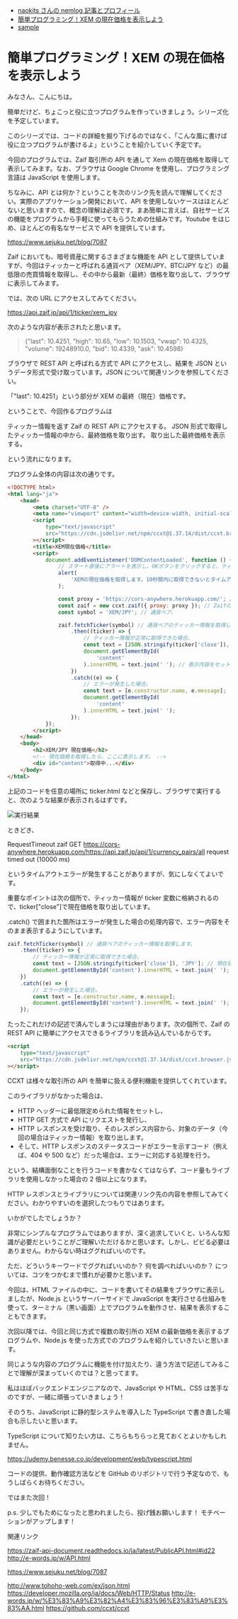 -   [naokits さんの nemlog 記事とプロフィール](https://nemlog.nem.social/profile/5648)
-   [簡単プログラミング！XEM の現在価格を表示しよう](./posts/51387/)
-   [sample](./index.html)

# 簡単プログラミング！XEM の現在価格を表示しよう

みなさん、こんにちは。

簡単だけど、ちょこっと役に立つプログラムを作っていきましょう。シリーズ化を予定しています。

このシリーズでは、コードの詳細を掘り下げるのではなく、「こんな風に書けば役に立つプログラムが書けるよ」ということを紹介していく予定です。

今回のプログラムでは、Zaif 取引所の API を通して Xem の現在価格を取得して表示してみます。なお、ブラウザは Google Chrome を使用し、プログラミング言語は JavaScript を使用します。

ちなみに、API とは何か？ということを次のリンク先を読んで理解してください。実際のアプリケーション開発において、API を使用しないケースはほとんどないと思いますので、概念の理解は必須です。まあ簡単に言えば、自社サービスの機能をプログラムから手軽に使ってもらうための仕組みです。Youtube をはじめ、ほとんどの有名なサービスで API を提供しています。

https://www.sejuku.net/blog/7087

Zaif においても、暗号資産に関するさまざまな機能を API として提供していますが、今回はティッカーと呼ばれる通貨ペア（XEM/JPY、BTC/JPY など）の最低限の売買情報を取得し、その中から最新（最終）価格を取り出して、ブラウザに表示してみます。

では、次の URL にアクセスしてみてください。

https://api.zaif.jp/api/1/ticker/xem_jpy

次のような内容が表示されたと思います。

> {"last": 10.4251, "high": 10.65, "low": 10.1503, "vwap": 10.4325, "volume": 19248910.0, "bid": 10.4339, "ask": 10.4598}

ブラウザで REST API と呼ばれる方式で API にアクセスし、結果を JSON というデータ形式で受け取っています。JSON について関連リンクを参照してください。

「"last": 10.4251」という部分が XEM の最終（現在）価格です。

ということで、今回作るプログラムは

ティッカー情報を返す Zaif の REST API にアクセスする。
JSON 形式で取得したティッカー情報の中から、最終価格を取り出す。
取り出した最終価格を表示する。

という流れになります。

プログラム全体の内容は次の通りです。

```html
<!DOCTYPE html>
<html lang="ja">
    <head>
        <meta charset="UTF-8" />
        <meta name="viewport" content="width=device-width, initial-scale=1.0" />
        <script
            type="text/javascript"
            src="https://cdn.jsdelivr.net/npm/ccxt@1.37.14/dist/ccxt.browser.js"
        ></script>
        <title>XEM現在価格</title>
        <script>
            document.addEventListener('DOMContentLoaded', function () {
                // スタート直後にアラートを表示し、OKボタンをクリックすると、ティッカー情報を取得します。
                alert(
                    'XEMの現在価格を取得します。10秒間内に取得できないとタイムアウトエラーが発生します。'
                );

                const proxy = 'https://cors-anywhere.herokuapp.com/'; // CORS対策（CORSについては奥がそのうち別途説明する予定）。
                const zaif = new ccxt.zaif({ proxy: proxy }); // ZaifのAPIにアクセスする準備。
                const symbol = 'XEM/JPY'; // 通貨ペア。

                zaif.fetchTicker(symbol) // 通貨ペアのティッカー情報を取得します。
                    .then((ticker) => {
                        // ティッカー情報が正常に取得できた場合。
                        const text = [JSON.stringify(ticker['close']), 'JPY']; // 現在価格を取り出します。
                        document.getElementById(
                            'content'
                        ).innerHTML = text.join(' '); // 表示内容をセットします。
                    })
                    .catch((e) => {
                        // エラーが発生した場合。
                        const text = [e.constructor.name, e.message];
                        document.getElementById(
                            'content'
                        ).innerHTML = text.join(' ');
                    });
            });
        </script>
    </head>
    <body>
        <h2>XEM/JPY 現在価格</h2>
        <!-- 現在価格を取得したら、ここに表示します。 -->
        <div id="content">取得中...</div>
    </body>
</html>
```

上記のコードを任意の場所に ticker.html などと保存し、ブラウザで実行すると、次のような結果が表示されるはずです。

![実行結果](./1.png)

ときどき、

RequestTimeout zaif GET https://cors-anywhere.herokuapp.com/https://api.zaif.jp/api/1/currency_pairs/all request timed out (10000 ms)

というタイムアウトエラーが発生することがありますが、気にしなくてよいです。

重要なポイントは次の個所で、ティッカー情報が ticker 変数に格納されるので、ticker["close"]で現在価格を取り出しています。

.catch() で囲まれた箇所はエラーが発生した場合の処理内容で、エラー内容をそのまま表示するようにしています。

```javascript
zaif.fetchTicker(symbol) // 通貨ペアのティッカー情報を取得します。
    .then((ticker) => {
        // ティッカー情報が正常に取得できた場合。
        const text = [JSON.stringify(ticker['close']), 'JPY']; // 現在価格を取り出します。
        document.getElementById('content').innerHTML = text.join(' '); // 表示内容をセットします。
    })
    .catch((e) => {
        // エラーが発生した場合。
        const text = [e.constructor.name, e.message];
        document.getElementById('content').innerHTML = text.join(' ');
    });
```

たったこれだけの記述で済んでしまうには理由があります。次の個所で、Zaif の REST API に簡単にアクセスできるライブラリを読み込んでいるからです。

```html
<script
    type="text/javascript"
    src="https://cdn.jsdelivr.net/npm/ccxt@1.37.14/dist/ccxt.browser.js"
></script>
```

CCXT は様々な取引所の API を簡単に扱える便利機能を提供してくれています。

このライブラリがなかった場合は、

-   HTTP ヘッダーに最低限定められた情報をセットし、
-   HTTP GET 方式で API にリクエストを発行し、
-   HTTP レスポンスを受け取り、そのレスポンス内容から、対象のデータ（今回の場合はティッカー情報）を取り出します。
-   そして、HTTP レスポンスのステータスコードがエラーを示すコード（例えば、404 や 500 など）だった場合は、エラーに対応する処理を行う。

という、結構面倒なことを行うコードを書かなくてはならず、コード量もライブラリを使用しなかった場合の 2 倍以上になります。

HTTP レスポンスとライブラリについては関連リンク先の内容を参照してみてください。わかりやすいのを選択したつもりではあります。

いかがでしたでしょうか？

非常にシンプルなプログラムではありますが、深く追求していくと、いろんな知識が必要だということがご理解いただけるかと思います。しかし、ビビる必要はありません。わからない時はググればいいのです。

ただ、どういうキーワードでググればいいのか？ 何を調べればいいのか？ については、コツをつかむまで慣れが必要かと思います。

今回は、HTML ファイルの中に、コードを書いてその結果をブラウザに表示しましたが、Node.js というサーバーサイドで JavaScript を実行させる仕組みを使って、ターミナル（黒い画面）上でプログラムを動作させ、結果を表示することもできます。

次回以降では、今回と同じ方式で複数の取引所の XEM の最新価格を表示するプログラムや、Node.js を使った方式でのプログラムを紹介していきたいと思います。

同じような内容のプログラムに機能を付け加えたり、違う方法で記述してみることで理解が深まっていくのでは？と思ってます。

私はほぼバックエンドエンジニアなので、JavaScript や HTML、CSS は苦手なのですが、一緒に頑張っていきましょう！

そのうち、JavaScript に静的型システムを導入した TypeScript で書き直した場合も示したいと思います。

TypeScript について知りたい方は、こちらもちらっと見ておくとよいかもしれません。

https://udemy.benesse.co.jp/development/web/typescript.html

コードの提供、動作確認方法などを GitHub のリポジトリで行う予定なので、もうしばらくお待ちください。

ではまた次回！

p.s. 少しでもためになったと思われましたら、投げ銭お願いします！ モチベーションがアップします！

関連リンク

https://zaif-api-document.readthedocs.io/ja/latest/PublicAPI.html#id22
http://e-words.jp/w/API.html

https://www.sejuku.net/blog/7087

http://www.tohoho-web.com/ex/json.html
https://developer.mozilla.org/ja/docs/Web/HTTP/Status
http://e-words.jp/w/%E3%83%A9%E3%82%A4%E3%83%96%E3%83%A9%E3%83%AA.html
https://github.com/ccxt/ccxt

